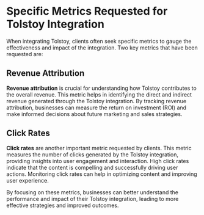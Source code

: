 # Specific Metrics Requested for Tolstoy Integration

When integrating Tolstoy, clients often seek specific metrics to gauge the effectiveness and impact of the integration. Two key metrics that have been requested are:

## Revenue Attribution

**Revenue attribution** is crucial for understanding how Tolstoy contributes to the overall revenue. This metric helps in identifying the direct and indirect revenue generated through the Tolstoy integration. By tracking revenue attribution, businesses can measure the return on investment (ROI) and make informed decisions about future marketing and sales strategies.

## Click Rates

**Click rates** are another important metric requested by clients. This metric measures the number of clicks generated by the Tolstoy integration, providing insights into user engagement and interaction. High click rates indicate that the content is compelling and successfully driving user actions. Monitoring click rates can help in optimizing content and improving user experience.

By focusing on these metrics, businesses can better understand the performance and impact of their Tolstoy integration, leading to more effective strategies and improved outcomes.